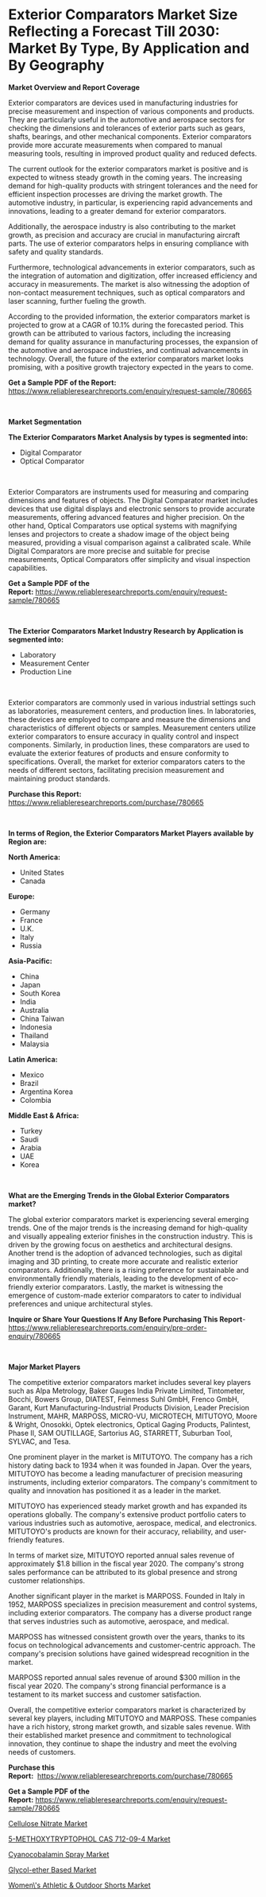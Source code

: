 <p><h1>Exterior Comparators Market Size Reflecting a Forecast Till 2030: Market By Type, By Application and By Geography</h1></p><p><strong>Market Overview and Report Coverage</strong></p>
<p><p>Exterior comparators are devices used in manufacturing industries for precise measurement and inspection of various components and products. They are particularly useful in the automotive and aerospace sectors for checking the dimensions and tolerances of exterior parts such as gears, shafts, bearings, and other mechanical components. Exterior comparators provide more accurate measurements when compared to manual measuring tools, resulting in improved product quality and reduced defects.</p><p>The current outlook for the exterior comparators market is positive and is expected to witness steady growth in the coming years. The increasing demand for high-quality products with stringent tolerances and the need for efficient inspection processes are driving the market growth. The automotive industry, in particular, is experiencing rapid advancements and innovations, leading to a greater demand for exterior comparators.</p><p>Additionally, the aerospace industry is also contributing to the market growth, as precision and accuracy are crucial in manufacturing aircraft parts. The use of exterior comparators helps in ensuring compliance with safety and quality standards.</p><p>Furthermore, technological advancements in exterior comparators, such as the integration of automation and digitization, offer increased efficiency and accuracy in measurements. The market is also witnessing the adoption of non-contact measurement techniques, such as optical comparators and laser scanning, further fueling the growth.</p><p>According to the provided information, the exterior comparators market is projected to grow at a CAGR of 10.1% during the forecasted period. This growth can be attributed to various factors, including the increasing demand for quality assurance in manufacturing processes, the expansion of the automotive and aerospace industries, and continual advancements in technology. Overall, the future of the exterior comparators market looks promising, with a positive growth trajectory expected in the years to come.</p></p>
<p><strong>Get a Sample PDF of the Report:</strong> <a href="https://www.reliableresearchreports.com/enquiry/request-sample/780665">https://www.reliableresearchreports.com/enquiry/request-sample/780665</a></p>
<p>&nbsp;</p>
<p><strong>Market Segmentation</strong></p>
<p><strong>The Exterior Comparators Market Analysis by types is segmented into:</strong></p>
<p><ul><li>Digital Comparator</li><li>Optical Comparator</li></ul></p>
<p>&nbsp;</p>
<p><p>Exterior Comparators are instruments used for measuring and comparing dimensions and features of objects. The Digital Comparator market includes devices that use digital displays and electronic sensors to provide accurate measurements, offering advanced features and higher precision. On the other hand, Optical Comparators use optical systems with magnifying lenses and projectors to create a shadow image of the object being measured, providing a visual comparison against a calibrated scale. While Digital Comparators are more precise and suitable for precise measurements, Optical Comparators offer simplicity and visual inspection capabilities.</p></p>
<p><strong>Get a Sample PDF of the Report:</strong>&nbsp;<a href="https://www.reliableresearchreports.com/enquiry/request-sample/780665">https://www.reliableresearchreports.com/enquiry/request-sample/780665</a></p>
<p>&nbsp;</p>
<p><strong>The Exterior Comparators Market Industry Research by Application is segmented into:</strong></p>
<p><ul><li>Laboratory</li><li>Measurement Center</li><li>Production Line</li></ul></p>
<p>&nbsp;</p>
<p><p>Exterior comparators are commonly used in various industrial settings such as laboratories, measurement centers, and production lines. In laboratories, these devices are employed to compare and measure the dimensions and characteristics of different objects or samples. Measurement centers utilize exterior comparators to ensure accuracy in quality control and inspect components. Similarly, in production lines, these comparators are used to evaluate the exterior features of products and ensure conformity to specifications. Overall, the market for exterior comparators caters to the needs of different sectors, facilitating precision measurement and maintaining product standards.</p></p>
<p><strong>Purchase this Report:</strong>&nbsp; <a href="https://www.reliableresearchreports.com/purchase/780665">https://www.reliableresearchreports.com/purchase/780665</a></p>
<p>&nbsp;</p>
<p><strong>In terms of Region, the Exterior Comparators Market Players available by Region are:</strong></p>
<p>
    <p> <strong> North America: </strong>
        <ul>
            <li>United States</li>
            <li>Canada</li>
        </ul>
        </p> 
    <p> <strong> Europe: </strong>
        <ul>
            <li>Germany</li>
            <li>France</li>
            <li>U.K.</li>
            <li>Italy</li>
            <li>Russia</li>
        </ul>
        </p> 
    <p> <strong> Asia-Pacific: </strong>
        <ul>
            <li>China</li>
            <li>Japan</li>
            <li>South Korea</li>
            <li>India</li>
            <li>Australia</li>
            <li>China Taiwan</li>
            <li>Indonesia</li>
            <li>Thailand</li>
            <li>Malaysia</li>
        </ul>
        </p> 
    <p> <strong> Latin America: </strong>
        <ul>
            <li>Mexico</li>
            <li>Brazil</li>
            <li>Argentina Korea</li>
            <li>Colombia</li>
        </ul>
        </p> 
    <p> <strong> Middle East & Africa: </strong>
        <ul>
            <li>Turkey</li>
            <li>Saudi</li>
            <li>Arabia</li>
            <li>UAE</li>
            <li>Korea</li>
        </ul>
    </p>
    </p>
<p>&nbsp;</p>
<p><strong>What are the Emerging Trends in the Global Exterior Comparators market?</strong></p>
<p><p>The global exterior comparators market is experiencing several emerging trends. One of the major trends is the increasing demand for high-quality and visually appealing exterior finishes in the construction industry. This is driven by the growing focus on aesthetics and architectural designs. Another trend is the adoption of advanced technologies, such as digital imaging and 3D printing, to create more accurate and realistic exterior comparators. Additionally, there is a rising preference for sustainable and environmentally friendly materials, leading to the development of eco-friendly exterior comparators. Lastly, the market is witnessing the emergence of custom-made exterior comparators to cater to individual preferences and unique architectural styles.</p></p>
<p><strong>Inquire or Share Your Questions If Any Before Purchasing This Report</strong>- <a href="https://www.reliableresearchreports.com/enquiry/pre-order-enquiry/780665">https://www.reliableresearchreports.com/enquiry/pre-order-enquiry/780665</a></p>
<p>&nbsp;</p>
<p><strong>Major Market Players</strong></p>
<p><p>The competitive exterior comparators market includes several key players such as Alpa Metrology, Baker Gauges India Private Limited, Tintometer, Bocchi, Bowers Group, DIATEST, Feinmess Suhl GmbH, Frenco GmbH, Garant, Kurt Manufacturing-Industrial Products Division, Leader Precision Instrument, MAHR, MARPOSS, MICRO-VU, MICROTECH, MITUTOYO, Moore & Wright, Onosokki, Optek electronics, Optical Gaging Products, Palintest, Phase II, SAM OUTILLAGE, Sartorius AG, STARRETT, Suburban Tool, SYLVAC, and Tesa.</p><p>One prominent player in the market is MITUTOYO. The company has a rich history dating back to 1934 when it was founded in Japan. Over the years, MITUTOYO has become a leading manufacturer of precision measuring instruments, including exterior comparators. The company's commitment to quality and innovation has positioned it as a leader in the market.</p><p>MITUTOYO has experienced steady market growth and has expanded its operations globally. The company's extensive product portfolio caters to various industries such as automotive, aerospace, medical, and electronics. MITUTOYO's products are known for their accuracy, reliability, and user-friendly features.</p><p>In terms of market size, MITUTOYO reported annual sales revenue of approximately $1.8 billion in the fiscal year 2020. The company's strong sales performance can be attributed to its global presence and strong customer relationships.</p><p>Another significant player in the market is MARPOSS. Founded in Italy in 1952, MARPOSS specializes in precision measurement and control systems, including exterior comparators. The company has a diverse product range that serves industries such as automotive, aerospace, and medical.</p><p>MARPOSS has witnessed consistent growth over the years, thanks to its focus on technological advancements and customer-centric approach. The company's precision solutions have gained widespread recognition in the market.</p><p>MARPOSS reported annual sales revenue of around $300 million in the fiscal year 2020. The company's strong financial performance is a testament to its market success and customer satisfaction.</p><p>Overall, the competitive exterior comparators market is characterized by several key players, including MITUTOYO and MARPOSS. These companies have a rich history, strong market growth, and sizable sales revenue. With their established market presence and commitment to technological innovation, they continue to shape the industry and meet the evolving needs of customers.</p></p>
<p><strong>Purchase this Report:</strong>&nbsp;&nbsp;<a href="https://www.reliableresearchreports.com/purchase/780665">https://www.reliableresearchreports.com/purchase/780665</a></p>
<p></p>
<p><strong>Get a Sample PDF of the Report:</strong>&nbsp;<a href="https://www.reliableresearchreports.com/enquiry/request-sample/780665">https://www.reliableresearchreports.com/enquiry/request-sample/780665</a></p>
<p><p><a href="https://www.linkedin.com/pulse/cellulose-nitrate-market-size-share-amp-trends-analysis/">Cellulose Nitrate Market</a></p><p><a href="https://medium.com/@russpollich/5-methoxytryptophol-cas-712-09-4-market-insight-market-trends-growth-forecasted-from-2023-to-d239c8c0ce04">5-METHOXYTRYPTOPHOL CAS 712-09-4 Market</a></p><p><a href="https://medium.com/@robbleannon/cyanocobalamin-spray-market-trends-forecast-and-competitive-analysis-to-2030-b7bbad20f6cf">Cyanocobalamin Spray Market</a></p><p><a href="https://www.linkedin.com/pulse/glycol-ether-based-market-share-amp-new-trends-analysis/">Glycol-ether Based Market</a></p><p><a href="https://github.com/gulaimolin/Market-Research-Report-List-1/blob/main/womens-athletic-outdoor-shorts-market.md">Women\'s Athletic & Outdoor Shorts Market</a></p></p>